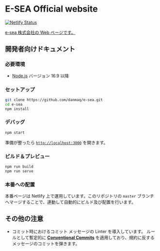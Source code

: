 # E-SEA Official website

[![Netlify Status](https://api.netlify.com/api/v1/badges/b7c96688-15d1-4cd0-adec-372382f736bc/deploy-status)](https://app.netlify.com/sites/e-sea/deploys)

[e-sea 株式会社の Web ページです。](https://www.e-sea.blue/)

## 開発者向けドキュメント

### 必要環境

- [Node.js](https://nodejs.org/ja/) バージョン 16.9 以降

### セットアップ

```sh
git clone https://github.com/danmaq/e-sea.git
cd e-sea
npm install
```

### デバッグ

```sh
npm start
```

準備が整ったら [`http://localhost:3000`](http://localhost:3000) を開きます。

### ビルド＆プレビュー

```sh
npm run build
npm run serve
```

### 本番への配置

本番ページは Netlify 上で運用しています。このリポジトリの `master` ブランチへマージすることで、連動して自動的にビルド及び配置を行います。

## その他の注意

- コミット時におけるコミット メッセージの Linter を導入しています。
  ルールとして暫定的に
  **[Conventional Commits](https://www.conventionalcommits.org/ja/)**
  を適用しており、規約に反するメッセージのコミットを弾きます。

